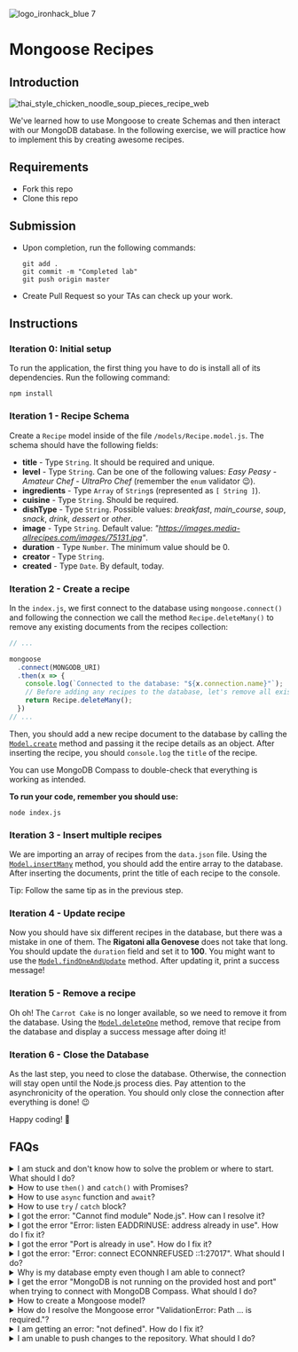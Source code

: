 ![logo_ironhack_blue 7](https://user-images.githubusercontent.com/23629340/40541063-a07a0a8a-601a-11e8-91b5-2f13e4e6b441.png)

# Mongoose Recipes

## Introduction

![thai_style_chicken_noodle_soup_pieces_recipe_web](https://user-images.githubusercontent.com/23629340/38369283-ac1bda62-38e7-11e8-9c9b-d9df623f1bc3.jpg)

We've learned how to use Mongoose to create Schemas and then interact with our MongoDB database. In the following exercise, we will practice how to implement this by creating awesome recipes.

## Requirements

- Fork this repo
- Clone this repo

## Submission

- Upon completion, run the following commands:

  ```shell
  git add .
  git commit -m "Completed lab"
  git push origin master
  ```

- Create Pull Request so your TAs can check up your work.

## Instructions


### Iteration 0: Initial setup

To run the application, the first thing you have to do is install all of its dependencies. Run the following command:

```shell
npm install
```



### Iteration 1 - Recipe Schema

Create a `Recipe` model inside of the file `/models/Recipe.model.js`. The schema should have the following fields:

- **title** - Type `String`. It should be required and unique.
- **level** - Type `String`. Can be one of the following values: _Easy Peasy_ - _Amateur Chef_ - _UltraPro Chef_ (remember the `enum` validator :wink:).
- **ingredients** - Type `Array` of `String`s (represented as `[ String ]`).
- **cuisine** - Type `String`. Should be required.
- **dishType** - Type `String`. Possible values: _breakfast_, _main_course_, _soup_, _snack_, _drink_, _dessert_ or _other_.
- **image** - Type `String`. Default value: _"https://images.media-allrecipes.com/images/75131.jpg"_.
- **duration** - Type `Number`. The minimum value should be 0.
- **creator** - Type `String`.
- **created** - Type `Date`. By default, today.



### Iteration 2 - Create a recipe

In the `index.js`, we first connect to the database using `mongoose.connect()` and following the connection we call the method `Recipe.deleteMany()` to remove any existing documents from the recipes collection:

```js
// ...

mongoose
  .connect(MONGODB_URI)
  .then(x => {
    console.log(`Connected to the database: "${x.connection.name}"`);
    // Before adding any recipes to the database, let's remove all existing ones
    return Recipe.deleteMany();
  })
// ...
```



Then, you should add a new recipe document to the database by calling the [`Model.create`](https://mongoosejs.com/docs/api.html#model_Model.create) method and passing it the recipe details as an object. After inserting the recipe, you should `console.log` the `title` of the recipe.

You can use MongoDB Compass to double-check that everything is working as intended.

**To run your code, remember you should use:**

```shell
node index.js
```



### Iteration 3 - Insert multiple recipes

We are importing an array of recipes from the `data.json` file. Using the [`Model.insertMany`](https://mongoosejs.com/docs/api.html#model_Model.insertMany) method, you should add the entire array to the database. After inserting the documents, print the title of each recipe to the console.

Tip: Follow the same tip as in the previous step.



### Iteration 4 - Update recipe

Now you should have six different recipes in the database, but there was a mistake in one of them. The **Rigatoni alla Genovese** does not take that long. You should update the `duration` field and set it to **100**. You might want to use the [`Model.findOneAndUpdate`](https://mongoosejs.com/docs/api.html#model_Model.findOneAndUpdate) method. After updating it, print a success message!



### Iteration 5 - Remove a recipe

Oh oh! The `Carrot Cake` is no longer available, so we need to remove it from the database. Using the [`Model.deleteOne`](https://mongoosejs.com/docs/api.html#model_Model.deleteOne) method, remove that recipe from the database and display a success message after doing it!



### Iteration 6 - Close the Database

As the last step, you need to close the database. Otherwise, the connection will stay open until the Node.js process dies. Pay attention to the asynchronicity of the operation. You should only close the connection after everything is done! :wink:

Happy coding! 💙



## FAQs


<details>
  <summary>I am stuck and don't know how to solve the problem or where to start. What should I do?</summary>


  If you are stuck in your code and don't know how to solve the problem or where to start, you should take a step back and try to form a clear question about the specific issue you are facing. This will help you narrow down the problem and come up with potential solutions.


For example, is it a concept that you don't understand, or are you receiving an error message that you don't know how to fix? It is usually helpful to try to state the problem as clearly as possible, including any error messages you are receiving. This can help you communicate the issue to others and potentially get help from classmates or online resources. 


Once you have a clear understanding of the problem, you will be able to start working towards the solution.

  <br>

  [Back to top](#faqs)

</details>

<details>
  <summary>How to use <code>then()</code> and <code>catch()</code> with Promises?</summary>



  When working with Promises or a *function that returns a promise*, you can attach `.then()` method to handle the resolved value and a `catch()` method to handle the possible rejection value.



Here is an example of how to use `.then()` and `.catch()` to handle a simple promise:

```js
myPromise
  .then((result) => {
    console.log(result
  })
  .catch((error) => {
    console.log(error
  }
```

<br>



Here is an example of using `.then()` and `.catch()` to handle a promise returned by a function/method:

```js
someAPI.getData()
  .then((result) => {
    console.log(result
  })
  .catch((error) => {
    console.log(error
  }
```

<br>

If you are trying to execute multiple promises in a sequence, you can do so by returning a promise from a `.then()` block. Example:

```js
someAPI.getData()
    .then((result1) => {
        console.log(result1
        return someAPI.getData( // Return another pending promise
    .then((result2) => { // Handle the returned promise
        console.log(result2
    })
    .catch((error) => {
        console.log(error
    })
```

The first line `someAPI.getData()` initiates an asynchronous operation, which returns a promise. The `.then()` method is then called on the promise to handle the resolved value.

The first `then()` returns another promise with another call to `someAPI.getData()`, which allows to chain another `then()` function that handles the second resolved value, logging it to the console.

  <br>

  [Back to top](#faqs)

</details>

<details>
  <summary>How to use <code>async</code> function and <code>await</code>?</summary>



  You create an asynchronous function by using the `async` keyword before the function definition.

An `async` function allows you to use the `await` keyword inside the function body to wait for a promise to resolve.

When using an `async` function to handle asynchronous code (e.g. API call) that may potentially throw an error, we have to add a `try`/`catch` block to be able to handle any potential errors.



##### Syntax

```js
async function doSomething() {
  try {
    // Code that will be executed asynchronously
    // that might throw an error
  }
  catch (error) {
    // Handle the error
  }
}
```

<br>



##### Using `await` inside an `async` function

Here is an example of using `await` inside of an `async` function to await for a promise to resolve:

```js
async function getData() {
  try {
    let response = await fetch('https://api.github.com/search/repositories?q=js'
  
          let data = await response.json(
  
          console.log(data
  }
  catch (error) {
    
  } 
}
```



In the above example, the first `await` is used to wait for the promise returned by `fetch()` to resolve. The value of the resolved promise is then assigned to the variable `response`.

The second `await` is used to parse the response as json object, and is used to wait for the promise returned by `response.json()`. The resolved value is then assigned to the variable `data`.

The function uses the `return` keyword to return the `data` to allow consuming the value outside of the function.

<br>



##### An `async` function always returns a Promise

The difference between a *regular function* and an `async` function is that the **`async` function always returns a Promise**. 

Once defined, you can invoke an `async` function just like a regular function and **handle the Promise it returns using `.then()` and `.catch()` or `await`**.

<br>

Here's an example of using `then` and `catch` to handle a Promise returned by an `async` function:

```js
async function greeting() {
  // An `async` function always returns a promise
  // This value will be returned as a Promise
  return "HELLO IRONHACKERS"!;
}

greeting()
  .then((result) => {
    console.log(result
        })
        .catch((error) => {
    console.log("Error:", error
  })
```

<br>

Here's an example of handling the same `async` function but this time using `await`:

```js
async function greeting() {
  // Async function always returns a promise
  // This value will be returned as a Promise
  return "HELLO IRONHACKERS"!;
}

// We need another wrapper `async` function so that we can use `await`
async function wrapperFunction() {
  try {
    const result = await greeting(
    console.log(result
  }
  catch (error) {
    console.log("Error:", error
  }
}
```

Note that we needed another wrapper `async` function to be able to use `await`.

<br>


  <br>

  [Back to top](#faqs)

</details>

<details>
  <summary>How to use <code>try</code> / <code>catch</code> block?</summary>



  The `try`/`catch`  block is used to handle errors that occur during the execution of a program.



The `try` block contains the code that might throw an error, and the `catch` block contains the code that will handle the error.



Here is an example of using a `try`/`catch` block:

```js
try {
  // Code that might throw an error
} catch (error) {
  // Handle the error
}
```

<br>

The `try`/`catch` block is typically used in `async` functions when handling asynchronous code that may potentially throw an error.



Here is an example of using a `try`/`catch` block in an `async` function when handling a promise:

```js
async function doSomething() {

  try {
    // Code that might throw an error
    const result = await someAsyncFunction(
  }
  catch (error) {
    // Handle the error
    console.error(error
  }
  
}
```

In the above example, the `try` block contains an asynchronous operation that might throw an error:  `await someAsyncFunction()`. If an error is thrown, execution will automatically jump to the `catch` block.
<br>

  <br>

  [Back to top](#faqs)

</details>


<details>
  <summary>I got the error: "Cannot find module" Node.js". How can I resolve it?</summary>


  The error "Cannot find module" in a Node.js application means that the module you are trying to import or use does not exist in your project or cannot be found by Node.js.


There are a few things you can try to resolve the issue:


1. **Dependencies are not installed**: Make sure that all dependencies are installed.

   To do this, run the command `npm install` in the root folder of your project.

   This will install all of the dependencies listed in the project's `package.json` file, and ensure that all of the modules that your Node'js application requires are available.
   <br>

2. **Module is not installed**: Make sure that the *package* you are trying to use is listed in the project's `package.json` and that it is installed.

   To do this, run the command `npm install <package_name>`, replacing the `<package_name>` with the name of the package.

   This will add the package to the list of dependencies in the `package.json` file, and install it in the project.
   <br>

3. **Module is not imported:** Make sure that you've imported the module/package correctly and that the `require` statement is spelled correctly and available in the correct place in your code.
   <br>

4. **Wrong file path:** If you are importing another file as a module, make sure that the file you are trying to require is located in the correct folder and that you are using the correct file path.
   <br>

5. **Wrong module/package name:** Check the spelling of the package name you are trying to import.

<br>



  <br>

  [Back to top](#faqs)

</details>


<details>
  <summary>I got the error "Error: listen EADDRINUSE: address already in use". How do I fix it?</summary>


  This error means that the port is taken by another process that is still running on that port. 

To fix the issue, you need to kill the process using the port and then run the command again. Here's how to do it:



#### On Mac/Linux

To kill the process running on the port `3000`, run the following command in the terminal:

```bash
sudo kill -9 $(lsof -t -i:3000)   
```

> **Important:** Replace the above example port *3000* with the port number of the process you are trying to kill.

<br>



#### On Windows

##### 1. Using the Task Manager

To kill the running process on Windows using the Task Manager do the following:

1. Open the **Task Manager** by pressing: **<kbd>Ctrl</kbd>** + **<kbd>Shift</kbd>** + **<kbd>Esc</kbd>** 
2. Find the Node process you want to terminate.
3. Right-click and select **End Task**

<br>



##### 2. Using Command Prompt

To kill the running process on Windows using the Command Prompt do the following:

1. Open the windows **Start** menu

2. Search for **CMD** in the search bar

3. In the search results, right-click on **Command Prompt** and select **Run as administrator**. This will open the Command Prompt terminal.

4. In the Comman Prompt terminal, run the following command to find the process ID:

   ```bash
   netstat -ano|findstr "PID :3000"
   ```

   > If the process happens to be running on another port, simply replace `3000` with the number the port number the process is running on.

   This will return the process id (PID). You should then run the following command using the process id (PID) you got in the previous step to terminate the process:

   ```bash
   taskkill /PID 12345 /f
   ```

   > **Important:** Replace the above example PID *12345*, with the process id (PID) you got in the previous step.


<br>



  <br>

  [Back to top](#faqs)

</details>


<details>
  <summary>I got the error "Port is already in use". How do I fix it?</summary>


  This error means that the port is taken by another process that is still running on that port. 

To fix the issue, you need to kill the process using the port and then run the command again. Here's how to do it:



#### On Mac/Linux

To kill the process running on the port `3000`, run the following command in the terminal:

```bash
sudo kill -9 $(lsof -t -i:3000)   
```

> **Important:** Replace the above example port *3000* with the port number of the process you are trying to kill.

<br>



#### On Windows

##### 1. Using the Task Manager

To kill the running process on Windows using the Task Manager do the following:

1. Open the **Task Manager** by pressing: **<kbd>Ctrl</kbd>** + **<kbd>Shift</kbd>** + **<kbd>Esc</kbd>** 
2. Find the Node process you want to terminate.
3. Right-click and select **End Task**

<br>



##### 2. Using Command Prompt

To kill the running process on Windows using the Command Prompt do the following:

1. Open the windows **Start** menu

2. Search for **CMD** in the search bar

3. In the search results, right-click on **Command Prompt** and select **Run as administrator**. This will open the Command Prompt terminal.

4. In the Comman Prompt terminal, run the following command to find the process ID:

   ```bash
   netstat -ano|findstr "PID :3000"
   ```

   > If the process happens to be running on another port, simply replace `3000` with the number the port number the process is running on.

   This will return the process id (PID). You should then run the following command using the process id (PID) you got in the previous step to terminate the process:

   ```bash
   taskkill /PID 12345 /f
   ```

   > **Important:** Replace the above example PID *12345*, with the process id (PID) you got in the previous step.


<br>


  <br>

  [Back to top](#faqs)

</details>


<details>
  <summary>I got the error: "Error: connect ECONNREFUSED ::1:27017". What should I do?</summary>


  This error means that the Node.js application is unable to connect to a MongoDB instance running on the local (same) machine.



There are a few things you should look at to troubleshoot this:

1. **Check the database connection string**: Check that the connection string is correct. The database connection string should be in the format:

   ```python
   mongodb://127.0.0.1:27017/databaseName
   ```

   <br>



2. **Verify that MongoDB is running on your machine**: Check that MongoDB is running on your machine. If it is not running, restart the service according to the following instructions:
   <br>

   **On Mac:**
   Check if MongoDB is running on your machine, by running the command:

   ```bash
   brew services list
   ```

   You should see the service `mongodb-community` listed as `started`. If not, run the following command to start it:

   ```bash
   brew services start mongodb-community
   ```

   <hr>


   <br>
   **On Ubuntu:**
   You can start the [`mongod`](https://www.mongodb.com/docs/manual/reference/program/mongod/#mongodb-binary-bin.mongod) process by issuing the following command:

   ```bash
   sudo systemctl start mongod
   ```

   If you receive an error similar to the following when starting [`mongod`:](https://www.mongodb.com/docs/manual/reference/program/mongod/#mongodb-binary-bin.mongod)

   > ```
   > Failed to start mongod.service: Unit mongod.service not found.
   > ```

   Run the following command first:

   ```bash
   sudo systemctl daemon-reload
   ```

   Then run the start command above again.

   

   <hr>


   <br>**On Windows:**
   To open the *MongoDB* process on Windows, you will need to do these steps:

   - Go to your *Program Files* in your *C:* drive - the local disk

   - In *Program Files* go to the *MongoDB* folder

   - Inside the *MongoDB* folder, follow this path `Server/4.4/bin`. The version number on your system (`4.4`) may be slightly different for the newer installations.

   - Double-click on the file named **mongod.exe**.

     <details style="font-size: 14px; cursor: pointer; outline: none;">
      <summary> Check the image inside </summary>


     <br>
    
     ![](https://education-team-2020.s3.eu-west-1.amazonaws.com/web-dev/prework/installations/win-installations-bootcamp-mongo-03.png)
    
     </details>

   



   <hr>


   <br>

  <br>

  [Back to top](#faqs)

</details>


<details>
  <summary>Why is my database empty even though I am able to connect?</summary>


  It is normal for the database to be empty if you have not inserted any data into it. If you want to confirm that your connection to the database is working correctly, you can try inserting a simple document into a collection and then querying the collection or checking the database to see if the document was added.

  <br>

  [Back to top](#faqs)

</details>


<details>
  <summary>I get the error "MongoDB is not running on the provided host and port" when trying to connect with MongoDB Compass. What should I do?</summary>


  If you are trying to connect to a MongoDB instance running locally, you should first check that MongoDB is running on your machine. If it is not running, restart the service according to the follwing instructions:
   <br>

   **On Mac:**
   Check if MongoDB is running on your machine, by running the command:

   ```bash
brew services list
   ```

   You should see the service `mongodb-community` listed as `started`. If not, run the following command to start it:

   ```bash
brew services start mongodb-community
   ```

   <hr>


   <br>
   **On Ubuntu:**
   You can start the [`mongod`](https://www.mongodb.com/docs/manual/reference/program/mongod/#mongodb-binary-bin.mongod) process by issuing the following command:

   ```bash
sudo systemctl start mongod
   ```

   If you receive an error similar to the following when starting [`mongod`:](https://www.mongodb.com/docs/manual/reference/program/mongod/#mongodb-binary-bin.mongod)

   > ```
   > Failed to start mongod.service: Unit mongod.service not found.
   > ```

   Run the following command first:

   ```bash
sudo systemctl daemon-reload
   ```

   Then run the start command above again.

   

   <hr>


   <br>**On Windows:**
   To open the *MongoDB* process on Windows, you will need to do these steps:

   - Go to your *Program Files* in your *C:* drive - the local disk

   - In *Program Files* go to the *MongoDB* folder

   - Inside the *MongoDB* folder, follow this path `Server/4.4/bin`. The version number on your system (`4.4`) may be slightly different for the newer installations.

   - Double-click on the file named **mongod.exe**.

     <details style="font-size: 14px; cursor: pointer; outline: none;">
      <summary> Check the image inside </summary>


     <br>
    
     ![](https://education-team-2020.s3.eu-west-1.amazonaws.com/web-dev/prework/installations/win-installations-bootcamp-mongo-03.png)
    
     </details>

   



   <hr>


   <br>

  <br>

  [Back to top](#faqs)

</details>


<details>
  <summary>How to create a Mongoose model?</summary>


  Mongoose model serves as a blueprint for creating and managing documents within MongoDB collections. Mongoose model is an overlay on top of one MongoDB collection, that we use to query and interact with that database collection.



Here is an example of creating a `User` model to manage documents in  `users` collection:

```js
// IMPORT MONGOOSE
const mongoose = require("mongoose"

// CREATE A SCHEMA - defines shape of the documents
const userSchema = new mongoose.Schema({ 
  firstName: String,
  lastName: String 
}

// CREATE THE MODEL
const User = mongoose.model('User', schema

// EXPORT THE MODEL
module.exports = User;
```

<br>

In the above example, we created and exported a `User` model, so that it can be imported and used anywhere in the application for managing the database collection `users`.



Let's break down the above example and the steps in creating a mongoose model:

1. **Import mongoose:** The first step is to import the `mongoose` library.

2. **Create a schema:**  The next step is to create a schema, which defines the shape of the documents that will be stored in the `users` collection. In the above example, the schema has two fields `firstName` and `lastName` which are both strings.

3. **Create the model**: The last step is to create the model. This is doe using the method `mongoose.model()` , which takes two arguments: the name of the model, in this case `'User'` and the schema it should use.
   Mongoose automatically pluralizes and converts to lowercase the provided model name and uses it as the name of the collection. In this case, the string `'User'` is automatically converted into a collection name -> `users`.
4. **Export the model:** After the model is created, it needs to be exported so it can be used in other parts of the application.

<br>


  <br>

  [Back to top](#faqs)

</details>


<details>
  <summary>How do I resolve the Mongoose error "ValidationError: Path ... is required."?</summary>


  This error occurs when you try to save a document to the database without a value for a field that is marked as required in the model.
To fix this error, make sure that you are providing a value for all required fields when creating or updating a document. You can verify that you are providing the correct values by using the console.log to inspect the data before saving it to the database.


  <br>

  [Back to top](#faqs)

</details>


<details>
  <summary>I am getting an error: "not defined". How do I fix it?</summary>


  The "ReferenceError: variable is not defined" error in JavaScript occurs when you try to access a variable or a function that has not been defined yet, or is out of scope. 



To fix the issue, check that you have defined the variable or function that you are trying to use and double-check the spelling to make sure you are using the correct name.



In case that the variable or a function is defined in another file, make sure that the file has been imported or loaded correctly.
<br>

  <br>

  [Back to top](#faqs)

</details>


<details>
  <summary>I am unable to push changes to the repository. What should I do?</summary>


  There are a couple of possible reasons why you may be unable to *push* changes to a Git repository:

1. **You have not committed your changes:** Before you can push your changes to the repository, you need to commit them using the `git commit` command. Make sure you have committed your changes and try pushing again. To do this, run the following terminal commands from the project folder:

   ```bash
   git add .
   git commit -m "Your commit message"
   git push
   ```


2. **You do not have permission to push to the repository:** If you have cloned the repository directly from the main Ironhack repository without making a *Fork* first, you do not have write access to the repository.
   To check which remote repository you have cloned, run the following terminal command from the project folder:

   ```bash
   git remote -v
   ```

If the link shown is the same as the main Ironhack repository, you will need to fork the repository to your Github account first, and then clone your fork to your local machine to be able to push the changes.

Note: You may want to make a copy of the code your have locally, to avoid losing it in the process.


  <br>

  [Back to top](#faqs)

</details>

